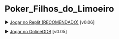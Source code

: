# Poker_Filhos_do_Limoeiro

▶️ [Jogar no Replit (RECOMENDADO)](https://replit.com/join/wmkzkhebos-artoofar) [v0.06]

▶️ [Jogar no OnlineGDB](https://onlinegdb.com/-cYls6upb) [v0.05]
